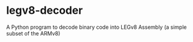 # legv8-decoder
A Python program to decode binary code into LEGv8 Assembly (a simple subset of the ARMv8)
